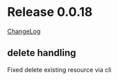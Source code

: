# Release 0.0.18

[ChangeLog](https://github.com/kform-dev/choreo/releases)

## delete handling

Fixed delete existing resource via cli